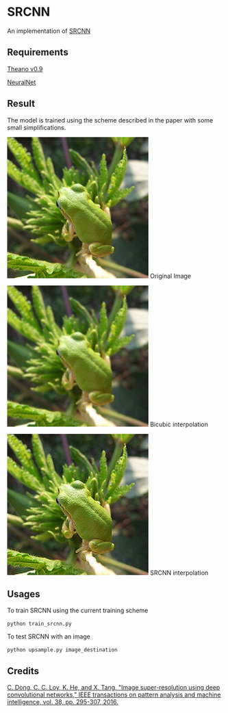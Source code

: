 # SRCNN
An implementation of [SRCNN](https://arxiv.org/abs/1501.00092)

## Requirements
[Theano v0.9](http://deeplearning.net/software/theano/)

[NeuralNet](https://github.com/justanhduc/neuralnet)

## Result
The model is trained using the scheme described in the paper with some small simplifications. 

![Origin](https://github.com/justanhduc/SRCNN/blob/master/figures/ILSVRC2012_test_00007795.JPEG)
Original Image

![Bicubic](https://github.com/justanhduc/SRCNN/blob/master/figures/ILSVRC2012_test_00007795_bicubic.JPEG)
Bicubic interpolation

![SRCNN](https://github.com/justanhduc/SRCNN/blob/master/figures/ILSVRC2012_test_00007795_srcnn.JPEG)
SRCNN interpolation

## Usages
To train SRCNN using the current training scheme

```
python train_srcnn.py
```

To test SRCNN with an image
```
python upsample.py image_destination
```


## Credits
[C. Dong, C. C. Loy, K. He, and X. Tang, "Image super-resolution using deep convolutional networks," IEEE transactions on pattern analysis and machine intelligence, vol. 38, pp. 295-307, 2016.](https://arxiv.org/abs/1501.00092)
